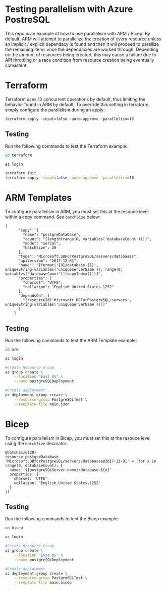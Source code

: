 # Testing parallelism with Azure PostreSQL

This repo is an example of how to use parallelism with ARM / Bicep. By default, ARM will attempt to parallelize the creation of every resource unless an implicit / explicit dependacy is found and then it will proceed to parallize the remaining items once the dependacies are worked through. Depending on the amount of resources being created, this may cause a failure due to API throttling or a race condition from resource creation being eventually consistent.

# Terraform

Terraform uses 10 concurrent operations by default, thus limiting the behavior found in ARM by default. To override this setting in terraform, simply configure the parallelism during an apply:

```
terraform apply -input=false -auto-approve -parallelism=10
```

## Testing

Run the following commands to test the Terraform example:
```bash
cd terraform

az login

terraform init 
terraform apply -input=false -auto-approve -parallelism=10

```

# ARM Templates

To configure parallelism in ARM, you must set this at the resouce level within a copy command. See `batchSize` below:

```ARM
{
      "copy": {
        "name": "postgreDatabase",
        "count": "[length(range(0, variables('databaseCount')))]",
        "mode": "serial",
        "batchSize": 20
      },
      "type": "Microsoft.DBForPostgreSQL/servers/databases",
      "apiVersion": "2017-12-01",
      "name": "[format('{0}/database-{1}', uniqueString(variables('uniqueServerName')), range(0, variables('databaseCount'))[copyIndex()])]",
      "properties": {
        "charset": "UTF8",
        "collation": "English_United States.1252"
      },
      "dependsOn": [
        "[resourceId('Microsoft.DBForPostgreSQL/servers', uniqueString(variables('uniqueServerName')))]"
      ]
    }
```

## Testing

Run the following commands to test the ARM Template example:
```bash
cd arm

az login

#Create Resource Group
az group create \
    --location "East US" \
    --name postgreSQLDeployment

#Create deployment
az deployment group create \
    --resource-group PostgreSQLTest \
    --template-file main.json
```

# Bicep

To configure parallelism in Bicep, you must set this at the resouce level using the `batchSize` decorator:

```BICEP
@batchSize(20)
resource postgreDatabase 'Microsoft.DBforPostgreSQL/servers/databases@2017-12-01' = [for x in range(0, databaseCount): {
  name: '${postgreSQLServer.name}/database-${x}'
  properties: {
    charset: 'UTF8'
    collation: 'English_United States.1252'
  }
}]
```

## Testing

Run the following commands to test the Bicep example:
```bash
cd bicep

az login

#Create Resource Group
az group create \
    --location "East US" \
    --name postgreSQLDeployment

#Create deployment
az deployment group create \
    --resource-group PostgreSQLTest \
    --template-file main.bicep
```